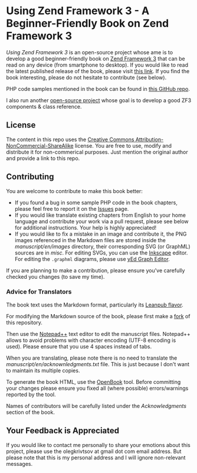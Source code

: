 # Using Zend Framework 3 - A Beginner-Friendly Book on Zend Framework 3

*Using Zend Framework 3* is an open-source project whose ame is to develop a good beginner-friendly book on [Zend Framework 3](https://framework.zend.com/about) that can be read on any device (from smartphone to desktop). If you would like to read the latest published release of the book, please visit [this link](https://olegkrivtsov.github.io/using-zend-framework-3-book/html). If you find the book interesting, please do not hesitate to contribute (see below).

PHP code samples mentioned in the book can be found in [this GitHub repo](https://github.com/olegkrivtsov/using-zf3-book-samples). 

I also run another [open-source project](https://github.com/olegkrivtsov/zf3-api-reference) whose goal is to develop a good ZF3 components & class reference.

## License

The content in this repo uses the [Creative Commons Attribution-NonCommercial-ShareAlike](https://creativecommons.org/licenses/by-nc-sa/4.0/) license. You are free to use, modify and distribute it for non-commerical purposes. Just mention the original author and provide a link to this repo.

## Contributing

You are welcome to contribute to make this book better:

  * If you found a bug in some sample PHP code in the book chapters, please feel free to report it on the [Issues](https://github.com/olegkrivtsov/using-zend-framework-3-book/issues) page.   
  * If you would like translate existing chapters from English to your home language and contribute your work via a pull request, please see below for additional instructions. Your help is highly appreciated!
  * If you would like to fix a mistake in an image and contribute it, the PNG images referenced in the Markdown files are stored inside the *manuscript/en/images* directory, their corresponding SVG (or GraphML) sources are in *misc*. For editing SVGs, you can use the [Inkscape](https://inkscape.org/ru/download/) editor. For editing the `.graphml` diagrams, please use [yEd Graph Editor](https://www.yworks.com/products/yed).

If you are planning to make a contribution, please ensure you've carefully checked you changes (to save my time).

### Advice for Translators
  
The book text uses the Markdown format, particularly its [Leanpub flavor](https://leanpub.com/help/manual). 
  
For modifying the Markdown source of the book, please first make a [fork](https://help.github.com/articles/fork-a-repo/) of this repository. 

Then use the [Notepad++](https://notepad-plus-plus.org/) text editor to edit the manuscript files. Notepad++ allows
to avoid problems with character encoding (UTF-8 encoding is used). Please ensure that you use 4 spaces instead of tabs.  

When you are translating, please note there is no need to translate the *manuscript/en/acknownledgments.txt* file. This is just because I don't want to maintain its multiple copies. 

To generate the book HTML, use the [OpenBook](https://github.com/olegkrivtsov/openbook) tool. Before committing your changes please ensure you fixed all (where possible) errors/warnings reported by the tool.

Names of contributors will be carefully listed under the *Acknowledgments* section of the book. 

## Your Feedback is Appreciated

If you would like to contact me personally to share your emotions about this project, please use the olegkrivtsov at gmail dot com email address. But please note that this is my personal address and I will ignore non-relevant messages.
